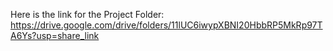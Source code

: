 Here is the link for the Project Folder: https://drive.google.com/drive/folders/11lUC6iwypXBNI20HbbRP5MkRp97TA6Ys?usp=share_link
